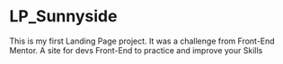 # LP_Sunnyside
This is my first Landing Page project. It was a challenge from Front-End Mentor. A site for devs Front-End to  practice and improve your Skills
